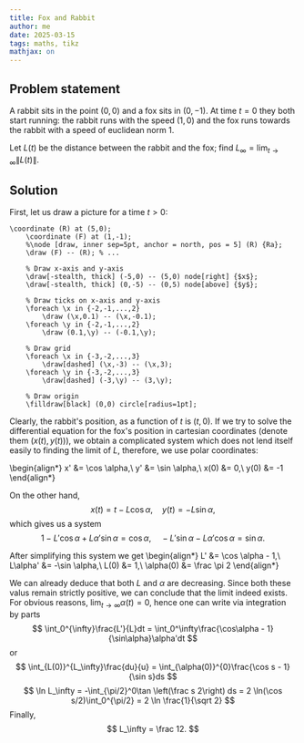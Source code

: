 ```yaml
---
title: Fox and Rabbit
author: me
date: 2025-03-15
tags: maths, tikz
mathjax: on
---
```


## Problem statement

A rabbit sits in the point $(0,0)$ and a fox sits in $(0, -1)$.
At time $t=0$ they both start running: the rabbit runs with the speed $(1,0)$ and the fox runs towards the rabbit with a speed of euclidean norm $1$.

Let $L(t)$ be the distance between the rabbit and the fox; find $L_\infty = \lim_{t\to\infty} \|L(t)\|$.

## Solution

First, let us draw a picture for a time $t>0$:

```tikzpicture
\coordinate (R) at (5,0);
    \coordinate (F) at (1,-1);
    %\node [draw, inner sep=5pt, anchor = north, pos = 5] (R) {Ra};
    \draw (F) -- (R); % ...

    % Draw x-axis and y-axis
    \draw[-stealth, thick] (-5,0) -- (5,0) node[right] {$x$};
    \draw[-stealth, thick] (0,-5) -- (0,5) node[above] {$y$};

    % Draw ticks on x-axis and y-axis
    \foreach \x in {-2,-1,...,2}
        \draw (\x,0.1) -- (\x,-0.1);
    \foreach \y in {-2,-1,...,2}
        \draw (0.1,\y) -- (-0.1,\y);

    % Draw grid
    \foreach \x in {-3,-2,...,3}
        \draw[dashed] (\x,-3) -- (\x,3);
    \foreach \y in {-3,-2,...,3}
        \draw[dashed] (-3,\y) -- (3,\y);

    % Draw origin
    \filldraw[black] (0,0) circle[radius=1pt];
```

Clearly, the rabbit's position, as a function of $t$ is $(t,0)$.
If we try to solve the differential equation for the fox's position in cartesian coordinates (denote them $(x(t), y(t))$), we obtain a complicated system which does not lend itself easily to finding the limit of $L$, therefore, we use polar coordinates:

\begin{align*}
x' &= \cos \alpha,\\
y' &= \sin \alpha,\\
x(0) &= 0,\\
y(0) &= -1
\end{align*}

On the other hand,
$$
x(t) = t - L\cos\alpha,\quad y(t) = - L\sin\alpha,
$$
which gives us a system
$$
1 - L'\cos\alpha + L\alpha'\sin\alpha = \cos\alpha,\quad -L'\sin\alpha -L\alpha'\cos\alpha = \sin\alpha.
$$

After simplifying this system we get 
\begin{align*}
L' &= \cos \alpha - 1,\\
L\alpha' &= -\sin \alpha,\\
L(0) &= 1,\\
\alpha(0) &= \frac \pi 2
\end{align*}

We can already deduce that both $L$ and $\alpha$ are decreasing. Since both these valus remain strictly positive, we can conclude that the limit indeed exists.
For obvious reasons, $\lim_{t\to\infty} \alpha(t) = 0$, hence one can write via integration by parts
$$
\int_0^{\infty}\frac{L'}{L}dt = \int_0^\infty\frac{\cos\alpha - 1}{\sin\alpha}\alpha'dt
$$
or
$$
\int_{L(0)}^{L_\infty}\frac{du}{u} = \int_{\alpha(0)}^{0}\frac{\cos s - 1}{\sin s}ds
$$
$$
\ln L_\infty = -\int_{\pi/2}^0\tan \left(\frac s 2\right) ds = 2 \ln(\cos s/2)\int_0^{\pi/2} = 2 \ln \frac{1}{\sqrt 2}
$$
Finally,
$$
L_\infty = \frac 12.
$$